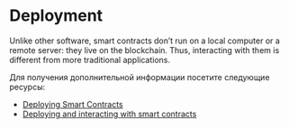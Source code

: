 # Deployment

Unlike other software, smart contracts don’t run on a local computer or a remote server: they live on the blockchain. Thus, interacting with them is different from more traditional applications.

Для получения дополнительной информации посетите следующие ресурсы:

- [Deploying Smart Contracts](https://ethereum.org/en/developers/docs/smart-contracts/deploying/)
- [Deploying and interacting with smart contracts](https://docs.openzeppelin.com/learn/deploying-and-interacting)
